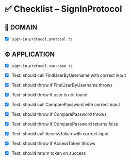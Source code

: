 # ✅ Checklist – SignInProtocol

## 🧩 DOMAIN

- [x] `sign-in-protocol.protocol.ts`

## ⚙️ APPLICATION

- [x] `sign-in-protocol.use-case.ts`
- [x] Test: should call FindUserByUsername with correct input
- [x] Test: should throw if FindUserByUsername throws
- [x] Test: should throw if user is not found

- [x] Test: should call ComparePassword with correct input
- [x] Test: should throw if ComparePassword throws
- [x] Test: should throw if ComparePassword returns false

- [x] Test: should call AccessToken with correct input
- [x] Test: should throw if AccessToken throws
- [x] Test: should return token on success
